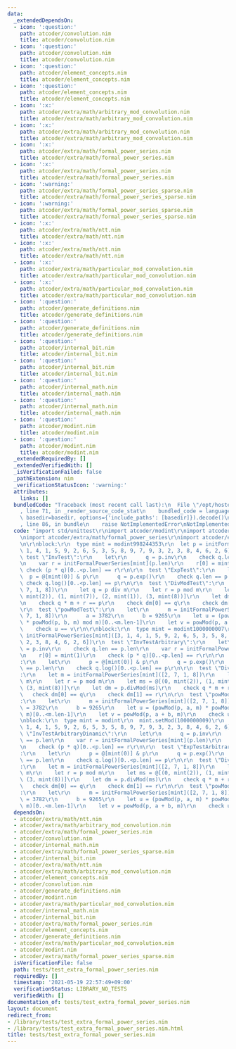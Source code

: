 ```yaml
---
data:
  _extendedDependsOn:
  - icon: ':question:'
    path: atcoder/convolution.nim
    title: atcoder/convolution.nim
  - icon: ':question:'
    path: atcoder/convolution.nim
    title: atcoder/convolution.nim
  - icon: ':question:'
    path: atcoder/element_concepts.nim
    title: atcoder/element_concepts.nim
  - icon: ':question:'
    path: atcoder/element_concepts.nim
    title: atcoder/element_concepts.nim
  - icon: ':x:'
    path: atcoder/extra/math/arbitrary_mod_convolution.nim
    title: atcoder/extra/math/arbitrary_mod_convolution.nim
  - icon: ':x:'
    path: atcoder/extra/math/arbitrary_mod_convolution.nim
    title: atcoder/extra/math/arbitrary_mod_convolution.nim
  - icon: ':x:'
    path: atcoder/extra/math/formal_power_series.nim
    title: atcoder/extra/math/formal_power_series.nim
  - icon: ':x:'
    path: atcoder/extra/math/formal_power_series.nim
    title: atcoder/extra/math/formal_power_series.nim
  - icon: ':warning:'
    path: atcoder/extra/math/formal_power_series_sparse.nim
    title: atcoder/extra/math/formal_power_series_sparse.nim
  - icon: ':warning:'
    path: atcoder/extra/math/formal_power_series_sparse.nim
    title: atcoder/extra/math/formal_power_series_sparse.nim
  - icon: ':x:'
    path: atcoder/extra/math/ntt.nim
    title: atcoder/extra/math/ntt.nim
  - icon: ':x:'
    path: atcoder/extra/math/ntt.nim
    title: atcoder/extra/math/ntt.nim
  - icon: ':x:'
    path: atcoder/extra/math/particular_mod_convolution.nim
    title: atcoder/extra/math/particular_mod_convolution.nim
  - icon: ':x:'
    path: atcoder/extra/math/particular_mod_convolution.nim
    title: atcoder/extra/math/particular_mod_convolution.nim
  - icon: ':question:'
    path: atcoder/generate_definitions.nim
    title: atcoder/generate_definitions.nim
  - icon: ':question:'
    path: atcoder/generate_definitions.nim
    title: atcoder/generate_definitions.nim
  - icon: ':question:'
    path: atcoder/internal_bit.nim
    title: atcoder/internal_bit.nim
  - icon: ':question:'
    path: atcoder/internal_bit.nim
    title: atcoder/internal_bit.nim
  - icon: ':question:'
    path: atcoder/internal_math.nim
    title: atcoder/internal_math.nim
  - icon: ':question:'
    path: atcoder/internal_math.nim
    title: atcoder/internal_math.nim
  - icon: ':question:'
    path: atcoder/modint.nim
    title: atcoder/modint.nim
  - icon: ':question:'
    path: atcoder/modint.nim
    title: atcoder/modint.nim
  _extendedRequiredBy: []
  _extendedVerifiedWith: []
  _isVerificationFailed: false
  _pathExtension: nim
  _verificationStatusIcon: ':warning:'
  attributes:
    links: []
  bundledCode: "Traceback (most recent call last):\n  File \"/opt/hostedtoolcache/Python/3.9.6/x64/lib/python3.9/site-packages/onlinejudge_verify/documentation/build.py\"\
    , line 71, in _render_source_code_stat\n    bundled_code = language.bundle(stat.path,\
    \ basedir=basedir, options={'include_paths': [basedir]}).decode()\n  File \"/opt/hostedtoolcache/Python/3.9.6/x64/lib/python3.9/site-packages/onlinejudge_verify/languages/nim.py\"\
    , line 86, in bundle\n    raise NotImplementedError\nNotImplementedError\n"
  code: "import std/unittest\r\nimport atcoder/modint\r\nimport atcoder/extra/math/ntt\r\
    \nimport atcoder/extra/math/formal_power_series\r\nimport atcoder/extra/math/formal_power_series_sparse\r\
    \n\r\nblock:\r\n  type mint = modint998244353\r\n  let p = initFormalPowerSeries[mint]([3,\
    \ 1, 4, 1, 5, 9, 2, 6, 5, 3, 5, 8, 9, 7, 9, 3, 2, 3, 8, 4, 6, 2, 6])\r\n\r\n \
    \ test \"InvTest\":\r\n    let\r\n      q = p.inv\r\n    check q.len == p.len\r\
    \n    var r = initFormalPowerSeries[mint](p.len)\r\n    r[0] = mint(1)\r\n   \
    \ check (p * q)[0..<p.len] == r\r\n\r\n  test \"ExpTest\":\r\n    let\r\n    \
    \  p = @[mint(0)] & p\r\n      q = p.exp()\r\n    check q.len == p.len\r\n   \
    \ check q.log()[0..<p.len] == p\r\n\r\n  test \"DivModTest\":\r\n    let m = initFormalPowerSeries[mint]([2,\
    \ 7, 1, 8])\r\n    let q = p div m\r\n    let r = p mod m\r\n    let ms = @[(0,\
    \ mint(2)), (1, mint(7)), (2, mint(1)), (3, mint(8))]\r\n    let dm = p.divMod(ms)\r\
    \n    check q * m + r == p\r\n    check dm[0] == q\r\n    check dm[1] == r\r\n\
    \r\n  test \"powModTest\":\r\n    let\r\n      m = initFormalPowerSeries[mint]([2,\
    \ 7, 1, 8])\r\n      a = 3782\r\n      b = 9265\r\n    let u = (powMod(p, a, m)\
    \ * powMod(p, b, m) mod m)[0..<m.len-1]\r\n    let v = powMod(p, a + b, m)\r\n\
    \    check u == v\r\n\r\nblock:\r\n  type mint = modint1000000007\r\n  let p =\
    \ initFormalPowerSeries[mint]([3, 1, 4, 1, 5, 9, 2, 6, 5, 3, 5, 8, 9, 7, 9, 3,\
    \ 2, 3, 8, 4, 6, 2, 6])\r\n  test \"InvTestArbitrary\":\r\n    let\r\n      q\
    \ = p.inv\r\n    check q.len == p.len\r\n    var r = initFormalPowerSeries[mint](p.len)\r\
    \n    r[0] = mint(1)\r\n    check (p * q)[0..<p.len] == r\r\n\r\n  test \"ExpTestArbitrary\"\
    :\r\n    let\r\n      p = @[mint(0)] & p\r\n      q = p.exp()\r\n    check q.len\
    \ == p.len\r\n    check q.log()[0..<p.len] == p\r\n\r\n  test \"DivModTestArbitrary\"\
    :\r\n    let m = initFormalPowerSeries[mint]([2, 7, 1, 8])\r\n    let q = p div\
    \ m\r\n    let r = p mod m\r\n    let ms = @[(0, mint(2)), (1, mint(7)), (2, mint(1)),\
    \ (3, mint(8))]\r\n    let dm = p.divMod(ms)\r\n    check q * m + r == p\r\n \
    \   check dm[0] == q\r\n    check dm[1] == r\r\n\r\n  test \"powModTestArbitrary\"\
    :\r\n    let\r\n      m = initFormalPowerSeries[mint]([2, 7, 1, 8])\r\n      a\
    \ = 3782\r\n      b = 9265\r\n    let u = (powMod(p, a, m) * powMod(p, b, m) mod\
    \ m)[0..<m.len-1]\r\n    let v = powMod(p, a + b, m)\r\n    check u == v\r\n\r\
    \nblock:\r\n  type mint = modint\r\n  mint.setMod(1000000009)\r\n  let p = initFormalPowerSeries[mint]([3,\
    \ 1, 4, 1, 5, 9, 2, 6, 5, 3, 5, 8, 9, 7, 9, 3, 2, 3, 8, 4, 6, 2, 6])\r\n  test\
    \ \"InvTestArbitraryDinamic\":\r\n    let\r\n      q = p.inv\r\n    check q.len\
    \ == p.len\r\n    var r = initFormalPowerSeries[mint](p.len)\r\n    r[0] = mint(1)\r\
    \n    check (p * q)[0..<p.len] == r\r\n\r\n  test \"ExpTestArbitraryDinamic\"\
    :\r\n    let\r\n      p = @[mint(0)] & p\r\n      q = p.exp()\r\n    check q.len\
    \ == p.len\r\n    check q.log()[0..<p.len] == p\r\n\r\n  test \"DivModTestArbitraryDinamic\"\
    :\r\n    let m = initFormalPowerSeries[mint]([2, 7, 1, 8])\r\n    let q = p div\
    \ m\r\n    let r = p mod m\r\n    let ms = @[(0, mint(2)), (1, mint(7)), (2, mint(1)),\
    \ (3, mint(8))]\r\n    let dm = p.divMod(ms)\r\n    check q * m + r == p\r\n \
    \   check dm[0] == q\r\n    check dm[1] == r\r\n\r\n  test \"powModTestArbitraryDinamic\"\
    :\r\n    let\r\n      m = initFormalPowerSeries[mint]([2, 7, 1, 8])\r\n      a\
    \ = 3782\r\n      b = 9265\r\n    let u = (powMod(p, a, m) * powMod(p, b, m) mod\
    \ m)[0..<m.len-1]\r\n    let v = powMod(p, a + b, m)\r\n    check u == v\r\n"
  dependsOn:
  - atcoder/extra/math/ntt.nim
  - atcoder/extra/math/arbitrary_mod_convolution.nim
  - atcoder/extra/math/formal_power_series.nim
  - atcoder/convolution.nim
  - atcoder/internal_math.nim
  - atcoder/extra/math/formal_power_series_sparse.nim
  - atcoder/internal_bit.nim
  - atcoder/extra/math/ntt.nim
  - atcoder/extra/math/arbitrary_mod_convolution.nim
  - atcoder/element_concepts.nim
  - atcoder/convolution.nim
  - atcoder/generate_definitions.nim
  - atcoder/modint.nim
  - atcoder/extra/math/particular_mod_convolution.nim
  - atcoder/internal_math.nim
  - atcoder/internal_bit.nim
  - atcoder/extra/math/formal_power_series.nim
  - atcoder/element_concepts.nim
  - atcoder/generate_definitions.nim
  - atcoder/extra/math/particular_mod_convolution.nim
  - atcoder/modint.nim
  - atcoder/extra/math/formal_power_series_sparse.nim
  isVerificationFile: false
  path: tests/test_extra_formal_power_series.nim
  requiredBy: []
  timestamp: '2021-05-19 22:57:49+09:00'
  verificationStatus: LIBRARY_NO_TESTS
  verifiedWith: []
documentation_of: tests/test_extra_formal_power_series.nim
layout: document
redirect_from:
- /library/tests/test_extra_formal_power_series.nim
- /library/tests/test_extra_formal_power_series.nim.html
title: tests/test_extra_formal_power_series.nim
---
```

